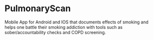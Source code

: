 # PulmonaryScan
Mobile App for Android and IOS that documents effects of smoking and helps one battle their smoking addiction with tools such as sober/accountability checks and COPD screening.
